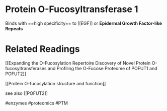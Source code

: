 # Protein O-Fucosyltransferase 1

Binds with ==high specificity== to [[EGF]] or **Epidermal Growth Factor-like Repeats**


# Related Readings
[[Expanding the O-Fucosylation Repertoire Discovery of Novel Protein O-fucosyltransferases and Profiling the O-Fucose Proteome of POFUT1 and POFUT2]]

[[Protein O-fucosylation structure and function]]

see also [[POFUT2]]

#enzymes #proteomics #PTM 